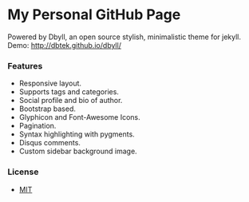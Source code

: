 My Personal GitHub Page
=====

Powered by Dbyll, an open source stylish, minimalistic theme for jekyll.  
Demo: http://dbtek.github.io/dbyll/


### Features
- Responsive layout.
- Supports tags and categories.
- Social profile and bio of author.
- Bootstrap based.
- Glyphicon and Font-Awesome Icons.
- Pagination.
- Syntax highlighting with pygments.
- Disqus comments.
- Custom sidebar background image.


### License
- [MIT](http://opensource.org/licenses/MIT)
